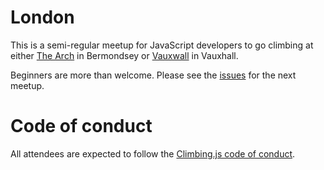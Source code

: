 # London

This is a semi-regular meetup for JavaScript developers to go climbing at either [The Arch](http://archclimbingwall.com) in Bermondsey or [Vauxwall](http://www.vauxwallclimbing.co.uk) in Vauxhall.

Beginners are more than welcome.  Please see the [issues](./issues) for the next meetup.

# Code of conduct

All attendees are expected to follow the [Climbing.js code of conduct](https://github.com/climbingjs/conduct).
